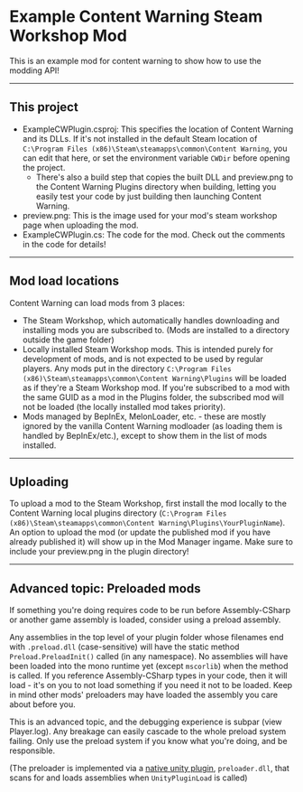 Example Content Warning Steam Workshop Mod
===
This is an example mod for content warning to show how to use the modding API!

---

## This project

- ExampleCWPlugin.csproj: This specifies the location of Content Warning and its DLLs. If it's not installed in the default Steam location of `C:\Program Files (x86)\Steam\steamapps\common\Content Warning`, you can edit that here, or set the environment variable `CWDir` before opening the project.
    - There's also a build step that copies the built DLL and preview.png to the Content Warning Plugins directory when building, letting you easily test your code by just building then launching Content Warning.
- preview.png: This is the image used for your mod's steam workshop page when uploading the mod.
- ExampleCWPlugin.cs: The code for the mod. Check out the comments in the code for details!

---

## Mod load locations

Content Warning can load mods from 3 places:

- The Steam Workshop, which automatically handles downloading and installing mods you are subscribed to. (Mods are installed to a directory outside the game folder)
- Locally installed Steam Workshop mods. This is intended purely for development of mods, and is not expected to be used by regular players. Any mods put in the directory `C:\Program Files (x86)\Steam\steamapps\common\Content Warning\Plugins` will be loaded as if they're a Steam Workshop mod. If you're subscribed to a mod with the same GUID as a mod in the Plugins folder, the subscribed mod will not be loaded (the locally installed mod takes priority).
- Mods managed by BepInEx, MelonLoader, etc. - these are mostly ignored by the vanilla Content Warning modloader (as loading them is handled by BepInEx/etc.), except to show them in the list of mods installed.

---

## Uploading

To upload a mod to the Steam Workshop, first install the mod locally to the Content Warning local plugins directory (`C:\Program Files (x86)\Steam\steamapps\common\Content Warning\Plugins\YourPluginName`). An option to upload the mod (or update the published mod if you have already published it) will show up in the Mod Manager ingame. Make sure to include your preview.png in the plugin directory!

---

## Advanced topic: Preloaded mods

If something you're doing requires code to be run before Assembly-CSharp or another game assembly is loaded, consider using a preload assembly.

Any assemblies in the top level of your plugin folder whose filenames end with `.preload.dll` (case-sensitive) will have the static method `Preload.PreloadInit()` called (in any namespace). No assemblies will have been loaded into the mono runtime yet (except `mscorlib`) when the method is called. If you reference Assembly-CSharp types in your code, then it will load - it's on you to not load something if you need it not to be loaded. Keep in mind other mods' preloaders may have loaded the assembly you care about before you.

This is an advanced topic, and the debugging experience is subpar (view Player.log). Any breakage can easily cascade to the whole preload system failing. Only use the preload system if you know what you're doing, and be responsible.

(The preloader is implemented via a [native unity plugin](https://docs.unity3d.com/Manual/plug-ins-native.html), `preloader.dll`, that scans for and loads assemblies when `UnityPluginLoad` is called)
